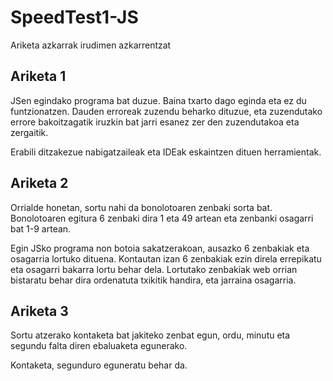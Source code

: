 # SpeedTest1-JS
Ariketa azkarrak irudimen azkarrentzat

## Ariketa 1
JSen egindako programa bat duzue. Baina txarto dago eginda eta ez du funtzionatzen. Dauden erroreak zuzendu beharko dituzue, eta zuzendutako errore bakoitzagatik iruzkin bat jarri esanez zer den zuzendutakoa eta zergaitik.

Erabili ditzakezue nabigatzaileak eta IDEak eskaintzen dituen herramientak.

## Ariketa 2
Orrialde honetan, sortu nahi da bonolotoaren zenbaki sorta bat. Bonolotoaren egitura 6 zenbaki dira 1 eta 49 artean eta zenbanki osagarri bat 1-9 artean.

Egin JSko programa non botoia sakatzerakoan, ausazko 6 zenbakiak eta osagarria lortuko dituena. Kontautan izan 6 zenbakiak ezin direla errepikatu eta osagarri bakarra lortu behar dela.
Lortutako zenbakiak web orrian bistaratu behar dira ordenatuta txikitik handira, eta jarraina osagarria.

## Ariketa 3
Sortu atzerako kontaketa bat jakiteko zenbat egun, ordu, minutu eta segundu falta diren ebaluaketa egunerako.

Kontaketa, segunduro eguneratu behar da.
